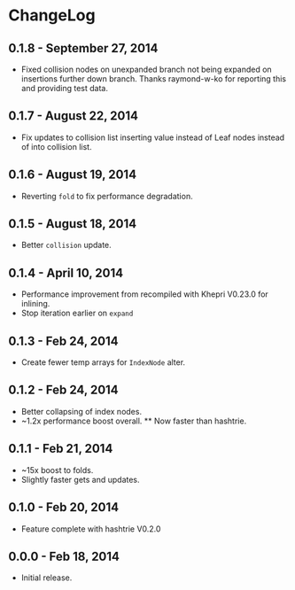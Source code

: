# ChangeLog #

## 0.1.8 - September 27, 2014
* Fixed collision nodes on unexpanded branch not being expanded on insertions
  further down branch. Thanks raymond-w-ko for reporting this and providing test
  data.

## 0.1.7 - August 22, 2014
* Fix updates to collision list inserting value instead of Leaf nodes instead of
  into collision list.

## 0.1.6 - August 19, 2014
* Reverting `fold` to fix performance degradation.

## 0.1.5 - August 18, 2014
* Better `collision` update.

## 0.1.4 - April 10, 2014
* Performance improvement from recompiled with Khepri V0.23.0 for inlining.
* Stop iteration earlier on `expand`

## 0.1.3 - Feb 24, 2014
* Create fewer temp arrays for `IndexNode` alter.

## 0.1.2 - Feb 24, 2014
* Better collapsing of index nodes.
* ~1.2x performance boost overall.
** Now faster than hashtrie.

## 0.1.1 - Feb 21, 2014
* ~15x boost to folds.
* Slightly faster gets and updates.

## 0.1.0 - Feb 20, 2014
* Feature complete with hashtrie V0.2.0

## 0.0.0 - Feb 18, 2014
* Initial release.